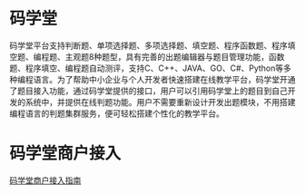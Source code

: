 # 码学堂
码学堂平台支持判断题、单项选择题、多项选择题、填空题、程序函数题、程序填空题、编程题、主观题8种题型，具有完善的出题编辑器与题目管理功能，函数题、程序填空、编程题自动测评，支持C、C++、JAVA、GO、C#、Python等多种编程语言。为了帮助中小企业与个人开发者快速搭建在线教学平台，码学堂开通了题目接入功能，通过码学堂提供的接口，用户可以引用码学堂上的题目到自己开发的系统中，并提供在线判题功能。用户不需要重新设计开发出题模块，不用搭建编程语言的判题集群服务，便可轻松搭建个性化的教学平台。

# 码学堂商户接入
[码学堂商户接入指南](http://mp.api.maxuetang.cn/index.html)
